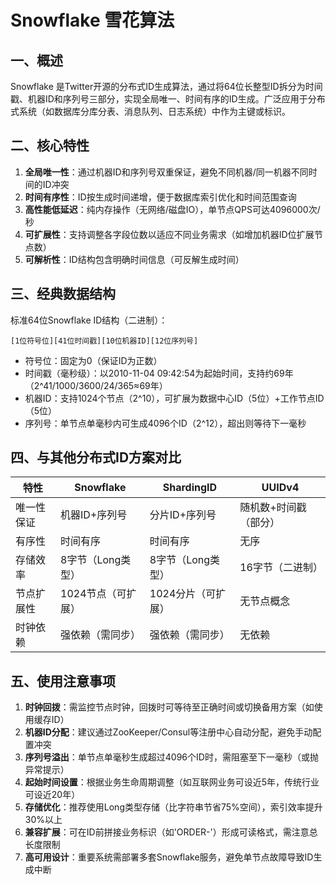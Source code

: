 # Snowflake 雪花算法

## 一、概述
Snowflake 是Twitter开源的分布式ID生成算法，通过将64位长整型ID拆分为时间戳、机器ID和序列号三部分，实现全局唯一、时间有序的ID生成。广泛应用于分布式系统（如数据库分库分表、消息队列、日志系统）中作为主键或标识。

## 二、核心特性
1. **全局唯一性**：通过机器ID和序列号双重保证，避免不同机器/同一机器不同时间的ID冲突
2. **时间有序性**：ID按生成时间递增，便于数据库索引优化和时间范围查询
3. **高性能低延迟**：纯内存操作（无网络/磁盘IO），单节点QPS可达4096000次/秒
4. **可扩展性**：支持调整各字段位数以适应不同业务需求（如增加机器ID位扩展节点数）
5. **可解析性**：ID结构包含明确时间信息（可反解生成时间）

## 三、经典数据结构
标准64位Snowflake ID结构（二进制）：
```
[1位符号位][41位时间戳][10位机器ID][12位序列号]
```
- 符号位：固定为0（保证ID为正数）
- 时间戳（毫秒级）：以2010-11-04 09:42:54为起始时间，支持约69年（2^41/1000/3600/24/365≈69年）
- 机器ID：支持1024个节点（2^10），可扩展为数据中心ID（5位）+工作节点ID（5位）
- 序列号：单节点单毫秒内可生成4096个ID（2^12），超出则等待下一毫秒

## 四、与其他分布式ID方案对比
| 特性         | Snowflake           | ShardingID            | UUIDv4                |
|--------------|---------------------|-----------------------|-----------------------|
| 唯一性保证   | 机器ID+序列号       | 分片ID+序列号         | 随机数+时间戳（部分）  |
| 有序性       | 时间有序            | 时间有序              | 无序                  |
| 存储效率     | 8字节（Long类型）    | 8字节（Long类型）      | 16字节（二进制）       |
| 节点扩展性   | 1024节点（可扩展）   | 1024分片（可扩展）     | 无节点概念            |
| 时钟依赖     | 强依赖（需同步）     | 强依赖（需同步）       | 无依赖                |

## 五、使用注意事项
1. **时钟回拨**：需监控节点时钟，回拨时可等待至正确时间或切换备用方案（如使用缓存ID）
2. **机器ID分配**：建议通过ZooKeeper/Consul等注册中心自动分配，避免手动配置冲突
3. **序列号溢出**：单节点单毫秒生成超过4096个ID时，需阻塞至下一毫秒（或抛异常提示）
4. **起始时间设置**：根据业务生命周期调整（如互联网业务可设近5年，传统行业可设近20年）
5. **存储优化**：推荐使用Long类型存储（比字符串节省75%空间），索引效率提升30%以上
6. **兼容扩展**：可在ID前拼接业务标识（如'ORDER-'）形成可读格式，需注意总长度限制
7. **高可用设计**：重要系统需部署多套Snowflake服务，避免单节点故障导致ID生成中断